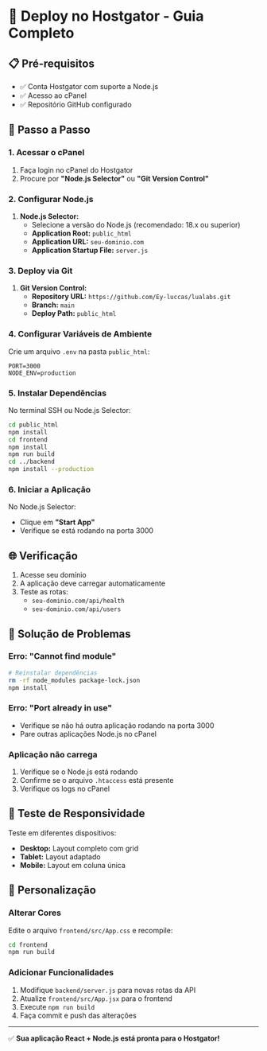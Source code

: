 # 🚀 Deploy no Hostgator - Guia Completo

## 📋 Pré-requisitos
- ✅ Conta Hostgator com suporte a Node.js
- ✅ Acesso ao cPanel
- ✅ Repositório GitHub configurado

## 🔧 Passo a Passo

### 1. Acessar o cPanel
1. Faça login no cPanel do Hostgator
2. Procure por **"Node.js Selector"** ou **"Git Version Control"**

### 2. Configurar Node.js
1. **Node.js Selector:**
   - Selecione a versão do Node.js (recomendado: 18.x ou superior)
   - **Application Root:** `public_html`
   - **Application URL:** `seu-dominio.com`
   - **Application Startup File:** `server.js`

### 3. Deploy via Git
1. **Git Version Control:**
   - **Repository URL:** `https://github.com/Ey-luccas/lualabs.git`
   - **Branch:** `main`
   - **Deploy Path:** `public_html`

### 4. Configurar Variáveis de Ambiente
Crie um arquivo `.env` na pasta `public_html`:
```env
PORT=3000
NODE_ENV=production
```

### 5. Instalar Dependências
No terminal SSH ou Node.js Selector:
```bash
cd public_html
npm install
cd frontend
npm install
npm run build
cd ../backend
npm install --production
```

### 6. Iniciar a Aplicação
No Node.js Selector:
- Clique em **"Start App"**
- Verifique se está rodando na porta 3000

## 🌐 Verificação
1. Acesse seu domínio
2. A aplicação deve carregar automaticamente
3. Teste as rotas:
   - `seu-dominio.com/api/health`
   - `seu-dominio.com/api/users`

## 🔧 Solução de Problemas

### Erro: "Cannot find module"
```bash
# Reinstalar dependências
rm -rf node_modules package-lock.json
npm install
```

### Erro: "Port already in use"
- Verifique se não há outra aplicação rodando na porta 3000
- Pare outras aplicações Node.js no cPanel

### Aplicação não carrega
1. Verifique se o Node.js está rodando
2. Confirme se o arquivo `.htaccess` está presente
3. Verifique os logs no cPanel

## 📱 Teste de Responsividade
Teste em diferentes dispositivos:
- **Desktop:** Layout completo com grid
- **Tablet:** Layout adaptado
- **Mobile:** Layout em coluna única

## 🎨 Personalização
### Alterar Cores
Edite o arquivo `frontend/src/App.css` e recompile:
```bash
cd frontend
npm run build
```

### Adicionar Funcionalidades
1. Modifique `backend/server.js` para novas rotas da API
2. Atualize `frontend/src/App.jsx` para o frontend
3. Execute `npm run build`
4. Faça commit e push das alterações

---

✅ **Sua aplicação React + Node.js está pronta para o Hostgator!**
